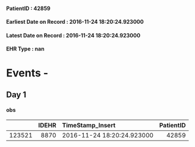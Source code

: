 
#### PatientID : 42859
#### Earliest Date on Record : 2016-11-24 18:20:24.923000
#### Latest Date on Record : 2016-11-24 18:20:24.923000
#### EHR Type : nan

# Events - 

## Day 1

#### obs
|        |   IDEHR | TimeStamp_Insert           |   PatientID |
|-------:|--------:|:---------------------------|------------:|
| 123521 |    8870 | 2016-11-24 18:20:24.923000 |       42859 |


